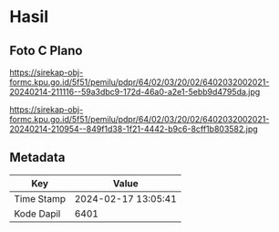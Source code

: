 # Hasil

## Foto C Plano

https://sirekap-obj-formc.kpu.go.id/5f51/pemilu/pdpr/64/02/03/20/02/6402032002021-20240214-211116--59a3dbc9-172d-46a0-a2e1-5ebb9d4795da.jpg

https://sirekap-obj-formc.kpu.go.id/5f51/pemilu/pdpr/64/02/03/20/02/6402032002021-20240214-210954--849f1d38-1f21-4442-b9c6-8cff1b803582.jpg


## Metadata

| Key        | Value               |
| ---------- | ------------------- |
| Time Stamp | 2024-02-17 13:05:41 |
| Kode Dapil | 6401                |




